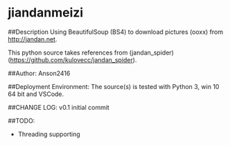 # jiandanmeizi

##Description
Using BeautifulSoup (BS4) to download pictures (ooxx) from http://jandan.net.

This python source takes references from (jandan_spider)(https://github.com/kulovecc/jandan_spider). 

##Author: 
Anson2416

##Deployment Environment:
The source(s) is tested with Python 3, win 10 64 bit and VSCode.

##CHANGE LOG:
v0.1 initial commit

##TODO:
* Threading supporting

